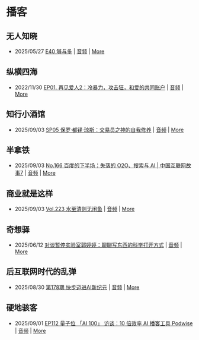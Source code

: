 # 播客

## 无人知晓
- 2025/05/27 [E40 够与多](https://www.xiaoyuzhoufm.com/episode/682ecd8b457b22ce0df770c2) | [音频](https://dts-api.xiaoyuzhoufm.com/track/611719d3cb0b82e1df0ad29e/682ecd8b457b22ce0df770c2/media.xyzcdn.net/611719d3cb0b82e1df0ad29e/lqx1UHbtbLPSGlAcSjWewCS8fYg0.m4a) | [More](channels/%E6%97%A0%E4%BA%BA%E7%9F%A5%E6%99%93.md)

## 纵横四海
- 2022/11/30 [EP01. 再见爱人2：冷暴力，攻击狂，和爱的共同账户](https://www.ximalaya.com/sound/592716797) | [音频](https://aod.cos.tx.xmcdn.com/storages/26c6-audiofreehighqps/E9/4E/GKwRIUEHXOodAq7-QQHYdhCw-aacv2-48K.m4a) | [More](channels/%E7%BA%B5%E6%A8%AA%E5%9B%9B%E6%B5%B7.md)

## 知行小酒馆
- 2025/09/03 [SP05 保罗·都铎·琼斯：交易员之神的自我修养](https://www.xiaoyuzhoufm.com/episode/68b6de8f97178f08eeeeba6c) | [音频](https://dts-api.xiaoyuzhoufm.com/track/6013f9f58e2f7ee375cf4216/68b6de8f97178f08eeeeba6c/media.xyzcdn.net/lq6tGA666Odwzr8dglyagUbmOauU.m4a) | [More](channels/%E7%9F%A5%E8%A1%8C%E5%B0%8F%E9%85%92%E9%A6%86.md)

## 半拿铁
- 2025/09/03 [No.166 百度的下半场：失落的 O2O、搜索与 AI | 中国互联网故事7](https://www.ximalaya.com/sound/906351960) | [音频](https://tk.wavpub.com/WPDL_MGNYtGGnbhmpkSKWeQvgGnbWPPnJNkhvQenfeYGJeFHbxzdhVyzmBeHfLa-e9.m4a) | [More](channels/%E5%8D%8A%E6%8B%BF%E9%93%81.md)

## 商业就是这样
- 2025/09/03 [Vol.223 水至清则无闲鱼](https://www.ximalaya.com/sound/907087930) | [音频](https://aod.cos.tx.xmcdn.com/storages/1145-audiofreehighqps/D9/C6/GKwRIUEMjhG9AUYLiAQHdelE.m4a) | [More](channels/%E5%95%86%E4%B8%9A%E5%B0%B1%E6%98%AF%E8%BF%99%E6%A0%B7.md)

## 奇想驿
- 2025/06/12 [对谈暂停实验室郭婷婷：聊聊写东西的科学打开方式](https://www.xiaoyuzhoufm.com/episode/684adc56574f065721d5960c) | [音频](https://dts-api.xiaoyuzhoufm.com/track/6034daea97755b8fc9c66480/684adc56574f065721d5960c/media.xyzcdn.net/6034daea97755b8fc9c66480/lsg_JvFtGZ36OBuiTLgzYxJmHHUx.m4a) | [More](channels/%E5%A5%87%E6%83%B3%E9%A9%BF.md)

## 后互联网时代的乱弹
- 2025/08/30 [第178期 快步迈进AI新纪元](https://hosting.wavpub.cn/pie/ep178/) | [音频](https://tk.wavpub.com/WPDL_qeHSXJmKrybGHpWPJvMHFLvfftDjGNavTnpyJWwgHQKMBxQwvBLGQtHXJN-9e.mp3) | [More](channels/%E5%90%8E%E4%BA%92%E8%81%94%E7%BD%91%E6%97%B6%E4%BB%A3%E7%9A%84%E4%B9%B1%E5%BC%B9.md)

## 硬地骇客
- 2025/09/01 [EP112 量子位 「AI 100」 访谈：10 倍效率 AI 播客工具 Podwise](https://www.xiaoyuzhoufm.com/episode/68b520da97178f08eea8b5a1) | [音频](https://dts-api.xiaoyuzhoufm.com/track/640ee2438be5d40013fe4a87/68b520da97178f08eea8b5a1/media.xyzcdn.net/640ee2438be5d40013fe4a87/locVkNWb9V4eZMBfpTadAoMfKEnY.m4a) | [More](channels/%E7%A1%AC%E5%9C%B0%E9%AA%87%E5%AE%A2.md)

